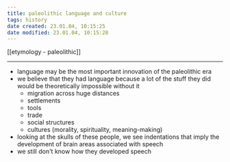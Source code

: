 ```yaml
---
title: paleolithic language and culture
tags: history
date created: 23.01.04, 10:15:25
date modified: 23.01.04, 10:15:28
---
```


[[etymology - paleolithic]]

---

- language may be the most important innovation of the paleolithic era
- we believe that they had language because a lot of the stuff they did would be theoretically impossible without it
	- migration across huge distances
	- settlements
	- tools
	- trade
	- social structures
	- cultures (morality, spirituality, meaning-making)
- looking at the skulls of these people, we see indentations that imply the development of brain areas associated with speech
- we still don't know how they developed speech
